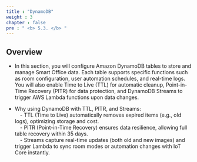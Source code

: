 ```yaml
---
title : "DynamoDB"
weight : 3
chapter : false
pre : " <b> 5.3. </b> "
---
```


## Overview

- In this section, you will configure Amazon DynamoDB tables to store and manage Smart Office data. Each table supports specific functions such as room configuration, user automation schedules, and real-time logs. You will also enable Time to Live (TTL) for automatic cleanup, Point-in-Time Recovery (PITR) for data protection, and DynamoDB Streams to trigger AWS Lambda functions upon data changes.
  
- Why using DynamoDB with TTL, PITR, and Streams:
<br> &emsp;- TTL (Time to Live) automatically removes expired items (e.g., old logs), optimizing storage and cost.
<br> &emsp;- PITR (Point-in-Time Recovery) ensures data resilience, allowing full table recovery within 35 days.
<br> &emsp;- Streams capture real-time updates (both old and new images) and trigger Lambda to sync room modes or automation changes with IoT Core instantly.





